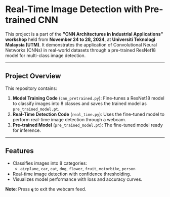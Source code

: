 
# Real-Time Image Detection with Pre-trained CNN

This project is a part of the **"CNN Architectures in Industrial Applications" workshop** held from **November 24 to 28, 2024**, at **Universiti Teknologi Malaysia (UTM)**. It demonstrates the application of Convolutional Neural Networks (CNNs) in real-world datasets through a pre-trained ResNet18 model for multi-class image detection.

---

## Project Overview

This repository contains:
1. **Model Training Code** (`cnn_pretrained.py`): Fine-tunes a ResNet18 model to classify images into 8 classes and saves the trained model as `pre_trained_model.pt`.
2. **Real-Time Detection Code** (`real_time.py`): Uses the fine-tuned model to perform real-time image detection through a webcam.
3. **Pre-trained Model** (`pre_trained_model.pt`): The fine-tuned model ready for inference.

---

## Features
- Classifies images into 8 categories:
  - `airplane`, `car`, `cat`, `dog`, `flower`, `fruit`, `motorbike`, `person`
- Real-time image detection with confidence thresholding.
- Visualizes model performance with loss and accuracy curves.


**Note**: Press **`q`** to exit the webcam feed.



